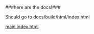 ###here are the docs!###

Should go to docs/build/html/index.html

[main index.html](build/html/index.html)
